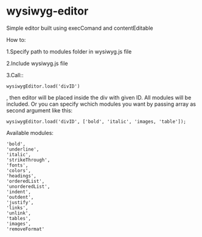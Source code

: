 # wysiwyg-editor
Simple editor built using execComand and contentEditable 

How to:


1.Specify path to modules folder in wysiwyg.js file


2.Include wysiwyg.js file


3.Call::
```
wysiwygEditor.load('divID')
```
, then editor will be placed inside the div with given ID. All modules will be included. Or you can specify wchich modules you want by passing array as second argument like this:
```
wysiwygEditor.load('divID', ['bold', 'italic', 'images, 'table']);
```

Available modules: 
```
'bold',
'underline',
'italic',
'strikeThrough',
'fonts',
'colors',
'headings',
'orderedList',
'unorderedList',
'indent',
'outdent',
'justify',
'links',
'unlink',
'tables',
'images',
'removeFormat'
```
